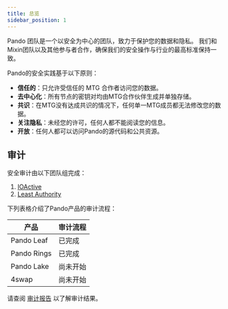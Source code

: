 ```yaml
---
title: 总览
sidebar_position: 1
---
```


Pando 团队是一个以安全为中心的团队，致力于保护您的数据和隐私。 我们和Mixin团队以及其他参与者合作，确保我们的安全操作与行业的最高标准保持一致。

Pando的安全实践基于以下原则：

- **信任的**：只允许受信任的 MTG 合作者访问您的数据。
- **去中心化**：所有节点的密钥对均由MTG合作伙伴生成并单独存储。
- **共识**：在MTG没有达成共识的情况下，任何单一MTG成员都无法修改您的数据。
- **关注隐私**：未经您的许可，任何人都不能阅读您的信息。
- **开放**：任何人都可以访问Pando的源代码和公共资源。

## 审计

安全审计由以下团队组完成：

1. [IOActive](https://ioactive.com/)
2. [Least Authority](https://leastauthority.com/)

下列表格介绍了Pando产品的审计流程：

| 产品          | 审计流程 |
| ----------- | ---- |
| Pando Leaf  | 已完成  |
| Pando Rings | 已完成  |
| Pando Lake  | 尚未开始 |
| 4swap       | 尚未开始 |

请查阅 [审计报告](./audit-reports) 以了解审计结果。